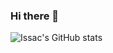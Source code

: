 ### Hi there 👋

![Issac's GitHub stats](https://github-readme-stats.vercel.app/api?username=issacboil&theme=onedark&show_icons=true)

